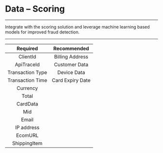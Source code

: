 # Data – Scoring

---

Integrate with the scoring solution and leverage machine learning based models for improved fraud detection.

---


|      Required      |   Recommended    |
|:------------------:|:----------------:|
|      ClientId      | Billing Address  |
|     ApiTraceId     |  Customer Data   |
|  Transaction Type  |   Device Data    |
|  Transaction Time  | Card Expiry Date |
|      Currency      |                  |
|       Total        |                  |
|      CardData      |                  |
|        Mid         |                  |
|       Email        |                  |
|     IP address     |                  |
|      EcomURL       |                  |
|   ShippingItem     |                  |









